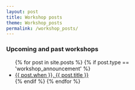 ```yaml
---
layout: post
title: Workshop posts
theme: Workshop_posts 
permalink: /workshop_posts/
--- 
```




<h3>Upcoming and past workshops</h3>
<ul class="post-list">
    {% for post in site.posts %}
    {% if post.type == 'workshop_announcement' %}
    <li> 
         <a class="post-link" href="{{ post.website }}" target="_blank">{{ post.when }}, {{ post.title }}</a>
    </li>
    {% endif %}
    {% endfor %}
</ul>

<!--a class="post-link" href="{{ post.website }}" target="_blank">{{ post.when }}, {{ post.title }}</a-->
